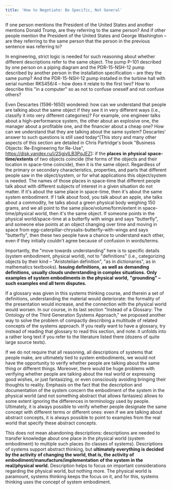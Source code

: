 ```yaml
---
title: 'How to Negotiate: Be Specific, Not General'
---
```


If one person mentions the President of the United States and another mentions Donald Trump, are they referring to the same person? And if other people mention the President of the United States and George Washington – are they referring to the same person that the person in the previous sentence was referring to?

In engineering, strict logic is needed for such reasoning about whether different descriptions refer to the same object. The pump P-101 described by one person on a piping diagram and the PDR-15-NSH-12 pump described by another person in the installation specification – are they the same pump? And the PDR-15-NSH-12 pump installed in the turbine hall with serial number RKS456/4 – how does it relate to the first two? How to describe this "in a computer" so as not to confuse oneself and not confuse others?

Even Descartes (1596-1650) wondered: how can we understand that people are talking about the same object if they see it in very different ways (i.e., classify it into very different categories)? For example, one engineer talks about a high-performance system, the other about an explosive one, the manager about a profitable one, and the financier about a cheap one? How can we understand that they are talking about the same system? Descartes' answer to such questions is still used today^[This story and many other aspects of this section are detailed in Chris Partridge's book "Business Objects: Re-Engineering for Re-Use", <https://disk.yandex.ru/i/2SgjvILB3PqJEZ>]: if the **places** **in** **physical** **space-time/extents** of two objects coincide (the forms of the objects and their location in space-time coincide), then it is the same object. Regardless of the primary or secondary characteristics, properties, and parts that different people saw in the object/system, or for what applications this object/system is needed. The names of those places in space-time that different people talk about with different subjects of interest in a given situation do not matter. If it's about the same place in space-time, then it's about the same system embodiment. If I talk about food, you talk about an apple, she talks about a commodity, he talks about a green physical body weighing 150 grams, and we all point to the same place/volume/form/extent in space-time/physical world, then it's the same object. If someone points in the physical world/space-time at a butterfly with wings and says "butterfly", and someone else points at an object changing over time and moving in space from egg-caterpillar-chrysalis-butterfly-with-wings and says "butterfly", then these two people have a chance to understand each other, even if they initially couldn't agree because of confusion in words/terms.

Importantly, the "move towards understanding" here is to specific details (system embodiment, physical world), not to "definitions" (i.e., categorizing objects by their kind – "Aristotelian definition", "as in dictionaries", as in mathematics textbooks). **Issuing definitions,** **as well as** **demanding definitions,** **usually clouds understanding in complex situations.** **Only** **examples** **of system embodiments in** **the physical** **world,** **"grounding" –** **such examples end all term disputes.**

If a glossary was given in this systems thinking course, and therein a set of definitions, understanding the material would deteriorate: the formality of the presentation would increase, and the connection with the physical world would worsen. In our course, in its last section "Instead of a Glossary: The Ontology of the Third Generation Systems Approach," we proposed another way to solve the problem of compactly describing a multitude of related concepts of the systems approach. If you really want to have a glossary, try instead of reading that glossary to read this section, and note: it unfolds into a rather long text if you refer to the literature listed there (dozens of quite large source texts).

If we do not require that all reasoning, all descriptions of systems that people make, are ultimately tied to system embodiments, we would not have the opportunity to verify whether people are talking about the same thing or different things. Moreover, there would be huge problems with verifying whether people are talking about the real world or expressing good wishes, or just fantasizing, or even consciously avoiding bringing their thoughts to reality. Emphasis on the fact that the description and documentation of the system concern the embodiment of the system in the physical world (and not something abstract that allows fantasies) allows to some extent ignoring the differences in terminology used by people. Ultimately, it is always possible to verify whether people designate the same concept with different terms or different ones: even if we are talking about abstract concepts, it is always possible to point to examples from the real world that specify these abstract concepts.

This does not mean abandoning descriptions: descriptions are needed to transfer knowledge about one place in the physical world (system embodiment) to multiple such places (to classes of systems). Descriptions of systems support abstract thinking, but **ultimately everything is decided by the activity** **of changing the world, that is, the activity of** **embodiment/manufacture/implementation** **of the system in the real/physical** **world.** Description helps to focus on important considerations regarding the physical world, but nothing more. The physical world is paramount, systems thinking keeps the focus on it, and for this, systems thinking uses the concept of system embodiment.